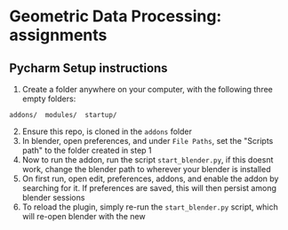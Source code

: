 # Geometric Data Processing: assignments

## Pycharm Setup instructions

1. Create a folder anywhere on your computer, with the following three empty folders:

```
addons/  modules/  startup/
```

2. Ensure this repo, is cloned in the `addons` folder
3. In blender, open preferences, and under `File Paths`, set the "Scripts path" to the folder created in step 1
4. Now to run the addon, run the script `start_blender.py`, if this doesnt work, change the blender path to wherever your blender is installed
5. On first run, open edit, preferences, addons, and enable the addon by searching for it. If preferences are saved, this will then persist among blender sessions
6. To reload the plugin, simply re-run the `start_blender.py` script, which will re-open blender with the new



